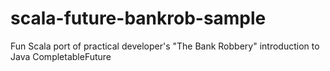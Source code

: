 # scala-future-bankrob-sample
Fun Scala port of practical developer's "The Bank Robbery" introduction to Java CompletableFuture
